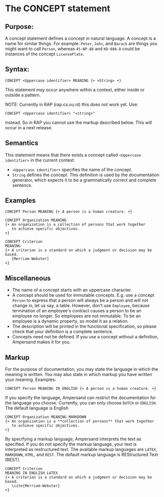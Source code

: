 # The CONCEPT statement

## Purpose:

A concept statement defines a concept in natural language. A concept is a name for similar things. For example: `Peter`, `John`, and `Barack` are things you might want to call `Person`, whereas `45-NP-88` and `KD-686-D` could be instances of the concept `LicensePlate`.

## Syntax:

```text
CONCEPT <Uppercase identifier> MEANING {+ <String> +}
```

This statement may occur anywhere within a context, either inside or outside a pattern.

NOTE: Currently in RAP \(rap.cs.ou.nl\) this does not work yet. Use:

```text
CONCEPT <Uppercase identifier> "<string>"
```

instead. So in RAP you cannot use the markup described below. This will occur in a next release.

## Semantics

This statement means that there exists a concept called `<Uppercase identifier>` in the current context.

* `<Uppercase identifier>` specifies the name of the concept.
* `String` defines the concept. This definition is used by the documentation generator, which expects it to be a grammatically correct and complete sentence.

## Examples

```text
CONCEPT Person MEANING {+ A person is a human creature. +}
```

```text
CONCEPT Organization MEANING
{+ An organization is a collection of persons that work together
   to achieve specific objectives.
+}
```

```text
CONCEPT Criterion
MEANING
{+ A criterion is a standard on which a judgment or decision may be based.
   [Merriam-Webster]
+}
```

## Miscellaneous

* The name of a concept starts with an uppercase character.
* A concept should be used for immutable concepts. E.g. use a concept `Person` to express that a person will always be a person and will not change in, let us say, a table. However, don't use `Employee`, because termination of an employee's contract causes a person to be an employee no longer. So employees are not immutable. To be an employee is a dynamic property, so model it as a relation.
* The description will be printed in the functional specification, so please check that your definition is a complete sentence.
* Concepts need not be defined. If you use a concept without a definition, Ampersand makes it for you.

## Markup

For the purpose of documentation, you may state the language in which the meaning is written. You may also state in which markup you have written your meaning. Examples:

```text
CONCEPT Person MEANING IN ENGLISH {+ A person is a human creature. +}
```

If you specify the language, Ampersand can restrict the documentation for the language you choose. Currently, you can only choose `DUTCH` or `ENGLISH`. The default language is English

```text
CONCEPT Organization MEANING MARKDOWN
{+ An organization is a **collection of persons** that work together
   to achieve specific objectives.
+}
```

By specifying a markup language, Ampersand interprets the text as specified. If you do not specify the markup language, your text is interpreted as restructured text. The available markup languages are `LATEX`, `MARKDOWN`, `HTML`, and `REST`. The default markup language is REStructured Text \(REST\).

```text
CONCEPT Criterion
MEANING IN ENGLISH LATEX
{+ A criterion is a standard on which a judgment or decision may be based.
   \cite{Merriam-Webster}
+}
```



